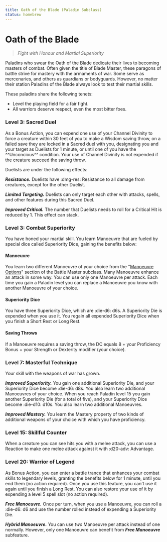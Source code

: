 ```yaml
---
title: Oath of the Blade (Paladin Subclass)
status: homebrew
---
```


# Oath of the Blade

> *Fight with Honour and Martial Superiority*

Paladins who swear the Oath of the Blade dedicate their lives to becoming masters of combat. Often given the title of Blade Master, these paragons of battle strive for mastery with the armaments of war. Some serve as mercenaries, and others as guardians or bodyguards. However, no matter their station Paladins of the Blade always look to test their martial skills.

These paladins share the following tenets:

- Level the playing field for a fair fight.
- All warriors deserve respect, even the most bitter foes.

### Level 3: Sacred Duel

As a Bonus Action, you can expend one use of your Channel Divinity to force a creature within 30 feet of you to make a Wisdom saving throw, on a failed save they are locked in a Sacred duel with you, designating you and your target as Duelists for 1 minute, or until one of you have the ^^Unconcious^^ condition. Your use of Channel Divinity is not expended if the creature succeed the saving throw.

Duelists are under the following effects:

***Resistance.*** Duelists have :dmg-res: Resistance to all damage from creatures, except for the other Duelist. 

***Limited Targeting.*** Duelists can only target each other with attacks, spells, and other features during this Sacred Duel.

***Improved Critical.*** The number that Duelists needs to roll for a Critical Hit is reduced by 1. This effect can stack.

### Level 3: Combat Superiority

You have honed your martial skill. You learn Manoeuvre that are fueled by special dice called Superiority Dice, gaining the benefits below:

#### Manoeuvre

You learn two different Manoeuvre of your choice from the "[Manoeuvre Options]" section of the Battle Master subclass. Many Manoeuvre enhance an attack in some way. You can use only one Manoeuvre per attack. Each time you gain a Paladin level you can replace a Manoeuvre you know with another Manoeuvre of your choice.

[Manoeuvre Options]: ../../option/class-options/fighter-manoeuvre.md

#### Superiority Dice

You have three Superiority Dice, which are :die-d6: d6s. A Superiority Die is expended when you use it. You regain all expended Superiority Dice when you finish a Short Rest or Long Rest.

#### Saving Throws

If a Manoeuvre requires a saving throw, the DC equals 8 + your Proficiency Bonus + your Strength or Dexterity modifier (your choice).

### Level 7: Masterful Technique

Your skill with the weapons of war has grown. 

***Improved Superiority.*** You gain one additional Superiority Die, and your Superiority Dice become :die-d6: d8s. You also learn two additional Manoeuvres of your choice. When you reach Paladin level 15 you gain another Superiority Die (for a total of five), and your Superiority Dice become :die-d10: d10s. You also learn two additional Manoeuvres.

***Improved Mastery.*** You learn the Mastery property of two kinds of additional weapons of your choice with which you have proficiency.

### Level 15: Skillful Counter

When a creature you can see hits you with a melee attack, you can use a Reaction to make one melee attack against it with :d20-adv: Advantage.

### Level 20: Warrior of Legend

As Bonus Action, you can enter a battle trance that enhances your combat skills to legendary levels, granting the benefits below for 1 minute, until you end them (no action required). Once you use this feature, you can't use it again until you finish a Long Rest. You can also restore your use of it by expending a level 5 spell slot (no action required).

***Free Manoeuvre.*** Once per turn, when you use a Manoeuvre, you can roll a :die-d6: d6 and use the number rolled instead of expending a Superiority Die.

***Hybrid Manoeuvre.*** You can use *two* Manoeuvre per attack instead of one normally. However, only one Manoeuvre can benefit from _**Free Manoeuvre**_ subfeature.

